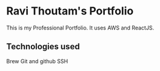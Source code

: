 # Ravi Thoutam's Portfolio

This is my Professional Portfolio. It uses AWS and ReactJS.

## Technologies used

Brew
Git and github
SSH

